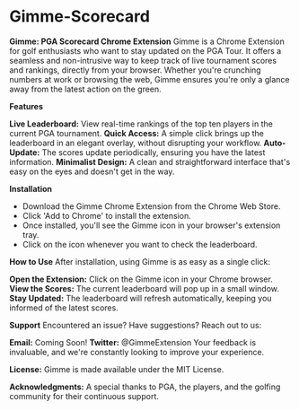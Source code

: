 # Gimme-Scorecard

__Gimme: PGA Scorecard Chrome Extension__
Gimme is a Chrome Extension for golf enthusiasts who want to stay updated on the PGA Tour. It offers a seamless and non-intrusive way to keep track of live tournament scores and rankings, directly from your browser. Whether you're crunching numbers at work or browsing the web, Gimme ensures you're only a glance away from the latest action on the green.

__Features__

__Live Leaderboard:__ View real-time rankings of the top ten players in the current PGA tournament.
__Quick Access:__ A simple click brings up the leaderboard in an elegant overlay, without disrupting your workflow.
__Auto-Update:__ The scores update periodically, ensuring you have the latest information.
__Minimalist Design:__ A clean and straightforward interface that's easy on the eyes and doesn't get in the way.

__Installation__

- Download the Gimme Chrome Extension from the Chrome Web Store.
- Click 'Add to Chrome' to install the extension.
- Once installed, you'll see the Gimme icon in your browser's extension tray.
- Click on the icon whenever you want to check the leaderboard.

__How to Use__
After installation, using Gimme is as easy as a single click:

__Open the Extension:__ Click on the Gimme icon in your Chrome browser.
__View the Scores:__ The current leaderboard will pop up in a small window.
__Stay Updated:__ The leaderboard will refresh automatically, keeping you informed of the latest scores.

__Support__
Encountered an issue? Have suggestions? Reach out to us:

__Email:__ Coming Soon! 
__Twitter:__ @GimmeExtension
Your feedback is invaluable, and we're constantly looking to improve your experience.

__License:__
Gimme is made available under the MIT License.

__Acknowledgments:__
A special thanks to PGA, the players, and the golfing community for their continuous support.